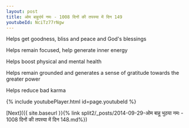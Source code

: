 ```yaml
---
layout: post
title: ओम बाहुदंर्य नमः - 1008 दिनों की तपस्या में दिन 149
youtubeId: NciTz77rNgw
---
```

 
 
Helps get goodness, bliss and peace and God's blessings
 
Helps remain focused, help generate inner energy 
 
Helps boost physical and mental health 
 
Helps remain grounded and generates a sense of gratitude towards the greater power 
 
Helps reduce bad karma
 
 
 
 


{% include youtubePlayer.html id=page.youtubeId %}
 
[Next]({{ site.baseurl }}{% link  split2/_posts/2014-09-29-ओम बाहू भुठया नमः - 1008 दिनों की तपस्या में दिन 148.md%})
 
